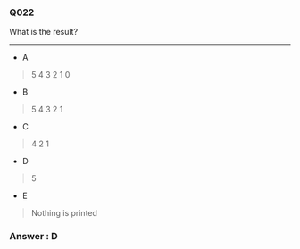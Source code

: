 ### Q022

What is the result?

---

* A  
> 5 4 3 2 1 0  

* B  
> 5 4 3 2 1  

* C  
> 4 2 1  

* D  
> 5  

* E  
> Nothing is printed  


### Answer : D